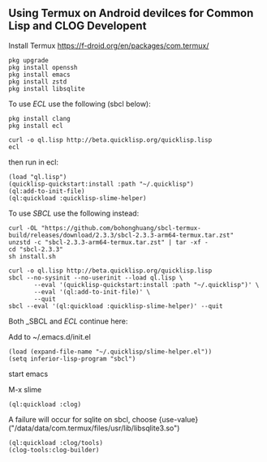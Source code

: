 ## Using Termux on Android devilces for Common Lisp and CLOG Developent

Install Termux
https://f-droid.org/en/packages/com.termux/

```
pkg upgrade
pkg install openssh
pkg install emacs
pkg install zstd
pkg install libsqlite
```

To use _ECL_ use the following (sbcl below):

```
pkg install clang
pkg install ecl

curl -o ql.lisp http://beta.quicklisp.org/quicklisp.lisp
ecl
```
then run in ecl:

```
(load "ql.lisp")
(quicklisp-quickstart:install :path "~/.quicklisp")
(ql:add-to-init-file)
(ql:quickload :quicklisp-slime-helper)
```

To use _SBCL_ use the following instead:


```
curl -OL "https://github.com/bohonghuang/sbcl-termux-build/releases/download/2.3.3/sbcl-2.3.3-arm64-termux.tar.zst"
unzstd -c "sbcl-2.3.3-arm64-termux.tar.zst" | tar -xf -
cd "sbcl-2.3.3"
sh install.sh
```

```
curl -o ql.lisp http://beta.quicklisp.org/quicklisp.lisp
sbcl --no-sysinit --no-userinit --load ql.lisp \
       --eval '(quicklisp-quickstart:install :path "~/.quicklisp")' \
       --eval '(ql:add-to-init-file)' \
       --quit
sbcl --eval '(ql:quickload :quicklisp-slime-helper)' --quit
```

Both _SBCL and _ECL_ continue here:

Add to ~/.emacs.d/init.el

```
(load (expand-file-name "~/.quicklisp/slime-helper.el"))
(setq inferior-lisp-program "sbcl")
```

start emacs

M-x slime
```
(ql:quickload :clog)
```

A failure will occur for sqlite on sbcl, choose {use-value}
("/data/data/com.termux/files/usr/lib/libsqlite3.so")

```
(ql:quickload :clog/tools)
(clog-tools:clog-builder)
```